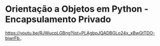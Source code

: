 # Orientação a Objetos em Python - Encapsulamento Privado

https://youtu.be/RJWucpLGBng?list=PLAgbpJQADBGLo24x_xBwGtTDO-bjwrFb_
